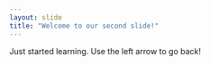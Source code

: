 ```yaml
---
layout: slide
title: "Welcome to our second slide!"
---
```

Just started learning.
Use the left arrow to go back!
